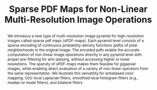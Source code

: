 ---
# this file is written in YAML http://docs.ansible.com/ansible/latest/YAMLSyntax.html
# all lines with a leading sharp are comments and will not be compiled
# longer blocks of text should start with a a leading > to escape all special characters

# URL handle for generated webpage
slug:      spdfmaps

#specifies layout to be used for page generation (do not modify)
layout:     publication

#publication title
title:      >
   Sparse PDF Maps for Non-Linear Multi-Resolution Image Operations

#include in selected publications on front page (optional, delete line if not applicable)
display: selected

#list all publication authors in correct order
authors:
 - Markus Hadwiger 
 - Ronell Sicat
 - Johanna Beyer
 - Jens Krüger
 - Torsten Möller

#insert publication venue (displayed on publication page)
venue:      >
   ACM Transactions on Graphics, Vol.31, No.6 (Proceedings ACM SIGGRAPH Asia 2012), pp. 133:1-133:12
   
#insert short venue (displayed in box in publication list)
shortvenue: >
   ACM SIGGRAPH Asia 2012

#specify publication year
year:       2012

#insert abstract of publication
abstract:   >
   We introduce a new type of multi-resolution image pyramid for high-resolution images called sparse pdf maps (sPDF-maps). Each pyramid level consists of a sparse encoding of continuous probability density functions (pdfs) of pixel neighborhoods in the original image. The encoded pdfs enable the accurate computation of non-linear image operations directly in any pyramid level with proper pre-filtering for anti-aliasing, without accessing higher or lower resolutions. The sparsity of sPDF-maps makes them feasible for gigapixel images, while enabling direct evaluation of a variety of non-linear operators from the same representation. We illustrate this versatility for antialiased color mapping, O(n) local Laplacian filters, smoothed local histogram filters (e.g., median or mode filters), and bilateral filters.
   
#link to hi-res teaser image of publication (please make sure the image is wide, e.g. aspect ratio between 4:2 and 4:1) 
teaser:     './publications/2012_hadwiger_spdfmaps.jpg'

#link to smaller thumbnail image of publication (please make sure the aspect ratio is 3:2, suggested size is 150x100px)
thumbnail:  './publications/2012_hadwiger_thumbnail2.png'

#link to publication video (optional): you can either upload the video to our website (insert local link) or host it on youtube or vimeo (in this case insert the youtube/vimeo link)
video:      './publications/2012_hadwiger_spdfmaps.mp4'

#link to publication pdf (optional)
pdf:        './publications/2012_hadwiger_spdfmaps.pdf'

#insert citation. please format citation by inserting <br> at line breaks, &nbsp;&nbsp; will insert a tab character to prettify the citation
citation:   >
  @article{Hadwiger2012SPDFMaps,<br>
   &nbsp;&nbsp;title = {Sparse PDF Maps for Non-Linear Multi-Resolution Image Operations},<br>
   &nbsp;&nbsp;author = {Hadwiger, Markus and Sicat, Ronell and Beyer, Johanna and Kr{\"u}ger, Jens and M{\"o}ller, Torsten},<br>
   &nbsp;&nbsp;journal = {ACM Transactions on Graphics (Proceedings ACM SIGGRAPH Asia 2012)},<br>
   &nbsp;&nbsp;year = {2012},<br>
   &nbsp;&nbsp;volume = {31},<br>
   &nbsp;&nbsp;number = {6},<br>
   &nbsp;&nbsp;pages = {133:1--133:12}<br>
  }

#insert links to additional material for the publication (optional)
#links need a title, a URL and a type (this defines the link icon) which can be one of the following values: code, archive, files, slides or text (this is the default icon)
#links: 
# - title: ExampleCode
#   type:  code
#   url:   './publications/supplementary1.zip' 
# - title: ExampleSlides
#   type:  slides
#   url:   './publications/presentation.pptx' 

#don't forget the leading and trailing --- in a YAML file
---